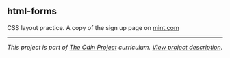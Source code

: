 
## html-forms
CSS layout practice. A copy of the sign up page on [mint.com](https://accounts.intuit.com/signup.html)

---
_This project is part of [The Odin Project](https://www.theodinproject.com/) curriculum. [View project description](https://www.theodinproject.com/courses/html5-and-css3/lessons/html-forms)._
